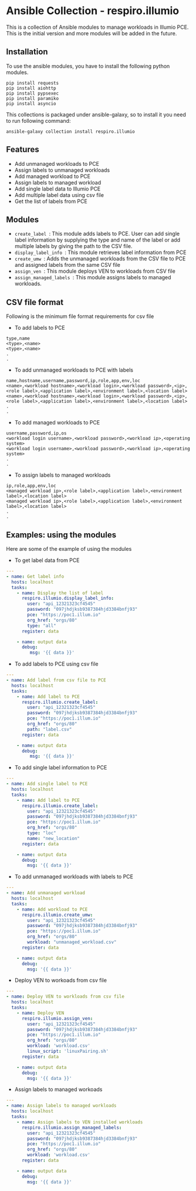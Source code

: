 # Ansible Collection - respiro.illumio

This is a collection of Ansible modules to manage workloads in Illumio PCE. This is the initial version and more modules will be added in the future.

## Installation

To use the ansible modules, you have to install the following python modules.

```
pip install requests
pip install aiohttp
pip install pypsexec
pip install paramiko
pip install asyncio
```
This collections is packaged under ansible-galaxy, so to install it you need to run following command:

```
ansible-galaxy collection install respiro.illumio
```

## Features

* Add unmanaged workloads to PCE
* Assign labels to unmanaged workloads
* Add managed workload to PCE
* Assign labels to managed workload
* Add single label data to Illumio PCE
* Add multiple label data using csv file
* Get the list of labels from PCE

## Modules

* ``` create_label  ```: This module adds labels to PCE. User can add single label information by supplying the type and name of the label or add multiple labels by giving the path to the CSV file.
* ``` display_label_info  ```: This module retrieves label information from PCE
* ``` create_umw  ```: Adds the unmanaged workloads from the CSV file to PCE and assigned labels from the same CSV file
* ``` assign_ven  ```: This module deploys VEN to workloads from CSV file
* ``` assign_managed_labels  ```: This module assigns labels to managed workloads.

## CSV file format

Following is the minimum file format requirements for csv file

* To add labels to PCE

```csv
type,name
<type>,<name>
<type>,<name>
.
.
```

* To add unmanaged workloads to PCE with labels

```csv
name,hostname,username,password,ip,role,app,env,loc
<name>,<workload hostname>,<workload login>,<workload password>,<ip>,<role label>,<application label>,<environment label>,<location label>
<name>,<workload hostname>,<workload login>,<workload password>,<ip>,<role label>,<application label>,<environment label>,<location label>
.
.
```

* To add managed workloads to PCE

```csv
username,password,ip,os
<workload login username>,<workload password>,<workload ip>,<operating system>
<workload login username>,<workload password>,<workload ip>,<operating system>
.
.
```

* To assign labels to managed workloads

```csv
ip,role,app,env,loc
<managed workload ip>,<role label>,<application label>,<environment label>,<location label>
<managed workload ip>,<role label>,<application label>,<environment label>,<location label>
.
.
```
## Examples: using the modules
Here are some of the example of using the modules

* To get label data from PCE

```yaml
---
- name: Get label info
  hosts: localhost
  tasks:
    - name: Display the list of label
      respiro.illumio.display_label_info:
        user: "api_12321323cf4545"
        password: "097jhdjksb9387384hjd3384bnfj93"
        pce: "https://poc1.illum.io"
        org_href: "orgs/80"
        type: "all"
      register: data

    - name: output data
      debug:
         msg: '{{ data }}'
```
* To add labels to PCE using csv file

```yaml
---
- name: Add label from csv file to PCE
  hosts: localhost
  tasks:
    - name: Add label to PCE
      respiro.illumio.create_label:
        user: "api_12321323cf4545"
        password: "097jhdjksb9387384hjd3384bnfj93"
        pce: "https://poc1.illum.io"
        org_href: "orgs/80"
        path: "label.csv"
      register: data 

    - name: output data
      debug:
         msg: '{{ data }}'
```
* To add single label information to PCE 

```yaml
---
- name: Add single label to PCE
  hosts: localhost
  tasks:
    - name: Add label to PCE
      respiro.illumio.create_label:
        user: "api_12321323cf4545"
        password: "097jhdjksb9387384hjd3384bnfj93"
        pce: "https://poc1.illum.io"
        org_href: "orgs/80"
        type: "loc"
        name: "new_location"
      register: data 

    - name: output data
      debug:
        msg: '{{ data }}'
```
* To add unmanaged workloads with labels to PCE 

```yaml
---
- name: Add unmanaged workload
  hosts: localhost
  tasks:
    - name: Add workload to PCE
      respiro.illumio.create_umw:
        user: "api_12321323cf4545"
        password: "097jhdjksb9387384hjd3384bnfj93"
        pce: "https://poc1.illum.io"
        org_href: "orgs/80"
        workload: "unmanaged_workload.csv"
      register: data 

    - name: output data
      debug:
        msg: '{{ data }}'
```
* Deploy VEN to workoads from csv file 

```yaml
---
- name: Deploy VEN to workloads from csv file
  hosts: localhost
  tasks:
    - name: Deploy VEN
      respiro.illumio.assign_ven:
        user: "api_12321323cf4545"
        password: "097jhdjksb9387384hjd3384bnfj93"
        pce: "https://poc1.illum.io"
        org_href: "orgs/80"
        workload: 'workload.csv'
        linux_script: 'linuxPairing.sh'
      register: data

    - name: output data
      debug:
        msg: '{{ data }}'
```
* Assign labels to managed workoads

```yaml
---
- name: Assign labels to managed workloads
  hosts: localhost
  tasks:
    - name: Assign labels to VEN installed workloads
      respiro.illumio.assign_managed_labels:
        user: "api_12321323cf4545"
        password: "097jhdjksb9387384hjd3384bnfj93"
        pce: "https://poc1.illum.io"
        org_href: "orgs/80"
        workload: 'workload.csv'
      register: data

    - name: output data
      debug:
        msg: '{{ data }}'
```






